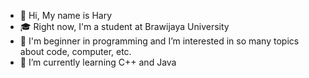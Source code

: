 - 👋 Hi, My name is Hary
- 🎓 Right now, I'm a student at Brawijaya University
- 👀 I'm beginner in programming and I’m interested in so many topics about code, computer, etc.
- 🌱 I’m currently learning C++ and Java

<!---
Xrayya/Xrayya is a ✨ special ✨ repository because its `README.md` (this file) appears on your GitHub profile.
You can click the Preview link to take a look at your changes.
--->
